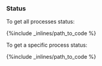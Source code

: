 ### Status

To get all processes status:



{%include _inlines/path_to_code %}



To get a specific process status:



{%include _inlines/path_to_code %}



